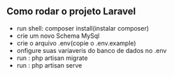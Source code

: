 ## Como rodar o projeto Laravel

- run shell: composer install(instalar composer)
- crie um novo Schema MySql
- crie o arquivo .env(copie o .env.example)
- onfigure suas variaveris do banco de dados no .env
- run : php artisan migrate
- run : php artisan serve